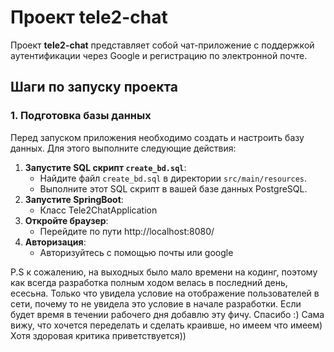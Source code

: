# Проект tele2-chat

Проект **tele2-chat** представляет собой чат-приложение с поддержкой аутентификации через Google и регистрацию по электронной почте.

## Шаги по запуску проекта

### 1. Подготовка базы данных

Перед запуском приложения необходимо создать и настроить базу данных. Для этого выполните следующие действия:

1. **Запустите SQL скрипт `create_bd.sql`**:
    - Найдите файл `create_bd.sql` в директории `src/main/resources`.
    - Выполните этот SQL скрипт в вашей базе данных PostgreSQL.
2. **Запустите SpringBoot**:
   - Класс Tele2ChatApplication
3. **Откройте браузер**:
   - Перейдите по пути http://localhost:8080/
4. **Авторизация**:
   - Авторизуйтесь с помощью почты или google

P.S к сожалению, на выходных было мало времени на кодинг, поэтому как всегда разработка полным ходом велась в последний день, есесьна. Только что увидела условие на отображение пользователей в сети, почему то не увидела это условие в начале разработки. Если будет время в течении рабочего дня добавлю эту фичу. Спасибо :) Сама вижу, что хочется переделать и сделать краивше, но имеем что имеем) Хотя здоровая критика приветствуется))
    

